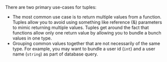 There are two primary use-cases for tuples:

- The most common use case is to return multiple values from a function. Tuples allow you to avoid using something like reference (&) parameters to mimic returning multiple values. Tuples get around the fact that functions allow only one return value by allowing you to bundle a bunch values in one type.
- Grouping common values together that are not necessarily of the same type. For example, you may want to bundle a user id (`int`) and a user name (`string`) as part of database query.
